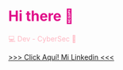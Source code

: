 <h1 style="color: #E10D89;">Hi there 👋</h1>
<p style="color: lightpink"> 💻 Dev - CyberSec 🔐 </p>
<p><a href=" www.linkedin.com/in/gabrielamoya07" > >>> Click Aquí! Mi Linkedin  <<< </a>  </p>

<!--
**gabyBot/gabyBot** is a ✨ _special_ ✨ repository because its `README.md` (this file) appears on your GitHub profile.

Here are some ideas to get you started:

- 🔭 I’m currently working on ...
- 🌱 I’m currently learning CyberSec
-  I’m looking to collaborate on ...
- 🤔 I’m looking for help with ...
- 💬 Ask me about ...
- 📫 How to reach me: ...
- 😄 Pronouns: ...
- ⚡ Fun fact: ...
-->
